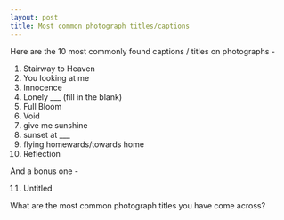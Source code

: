 ```yaml
---
layout: post
title: Most common photograph titles/captions
---
```


Here are the 10 most commonly found captions / titles on photographs -

1. Stairway to Heaven
2. You looking at me
3. Innocence
4. Lonely ___ (fill in the blank)
5. Full Bloom
6. Void
7. give me sunshine
8. sunset at ___
9. flying homewards/towards home
10. Reflection

And a bonus one -

11. Untitled

What are the most common photograph titles you have come across?
